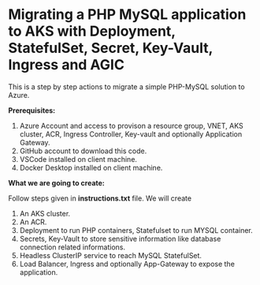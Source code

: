# Migrating a PHP MySQL application to AKS with Deployment, StatefulSet, Secret, Key-Vault, Ingress and AGIC
This is a step by step actions to migrate a simple PHP-MySQL solution to Azure. 

<b>Prerequisites:</b>
1. Azure Account and access to provison a resource group, VNET, AKS cluster, ACR, Ingress Controller, Key-vault and optionally Application Gateway.
2. GitHub account to download this code.
3. VSCode installed on client machine.
4. Docker Desktop installed on client machine.

<b>What we are going to create:</b>

Follow steps given in <b>instructions.txt</b> file. We will create
1. An AKS cluster. 
2. An ACR.
3. Deployment to run PHP containers, Statefulset to run MYSQL container.
4. Secrets, Key-Vault to store sensitive information like database connection related informations.
5. Headless ClusterIP service to reach MySQL StatefulSet.
5. Load Balancer, Ingress and optionally App-Gateway to expose the application.  
